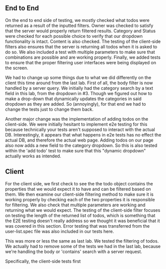 

## End to End
On the end to end side of testing, we mostly checked what todos were returned as a result of the inputted filters. Owner was checked to satisfy that the server would properly return filtered results. Category and Status were checked for each possible choice to verify that our dropdown functionality is intact. Content is also checked. The testing of the client-side filters also ensures that the server is returning all todos when it is asked to do so. We also included a test with multiple parameters to make sure that combinations are possible and are working properly. Finally, we added tests to ensure that the proper filtering user interfaces were being displayed on the screen.

We had to change up some things due to what we did differently on 
the client this time around from the last lab. First of all, 
the body filter is now handled by a server query. We initially had the category
search by a text field in this lab, from the dropdown in #3.
Though we figured out how to make a drop-down that dynamically
updates the categories in said dropdown as they are added.
So (annoyingly), for that end we had to change the tests just
to change them back. 

Another major change was the implementation of adding todos on the client-side.
We were initially hesitant to implement e2e testing for this because technically your tests aren't
supposed to interact with the actual DB. Interestingly, it appears that what happens in e2e tests
has no effect the actual DB, and therefore the actual web page. Adding todos on our page also now
adds a new field to the category dropdown. So this is also tested within the 'add todo' test to make sure
that this "dynamic dropdown" actually works as intended.

## Client
For the client side, we first check to see the the todo object contains the properties that we would expect it to have and can be filtered based on them. We then examine our client-side filtering method to make sure it is working properly by checking each of the two properties it is responsible for filtering. We also check that multiple parameters are working and returning what we would expect. The testing of the client-side filter focuses on testing the length of the returned list of todos, which is something that the E2E testing doesn't really address so we thought it was beneficial that it was covered in this section. Error testing that was transferred from the user-list.spec file was also included in our tests here.

This was more or less the same as last lab.
We tested the filtering of todos. We actually had to remove
some of the tests we had in the last lab, because
we're handling the body or 'contains' search with a server
request.

Specifically, the client-side tests first
